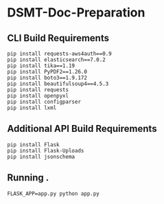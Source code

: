 # DSMT-Doc-Preparation

## CLI Build Requirements
```
pip install requests-aws4auth==0.9
pip install elasticsearch==7.0.2
pip install tika==1.19
pip install PyPDF2==1.26.0
pip install boto3==1.9.172
pip install beautifulsoup4==4.5.3
pip install requests
pip install openpyxl
pip install configparser
pip install lxml
```
  
## Additional API Build Requirements
```
pip install Flask
pip install Flask-Uploads
pip install jsonschema
```


## Running . 
```
FLASK_APP=app.py python app.py
```
